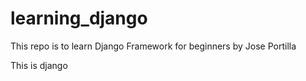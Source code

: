 # learning_django
This repo is to learn Django Framework for beginners by Jose Portilla

This is django

